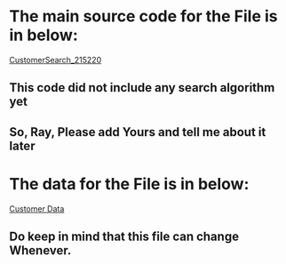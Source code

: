 # The main source code for the File is in below:
  [CustomerSearch_215220](https://github.com/IFitri/CustomerSearch/blob/main/CustomerSearch_215220.cpp)

## This code did not include any search algorithm yet
## So, Ray, Please add Yours and tell me about it later

# The data for the File is in below:
  [Customer Data](https://github.com/IFitri/CustomerSearch/blob/main/customer_data.txt)

## Do keep in mind that this file can change Whenever.
